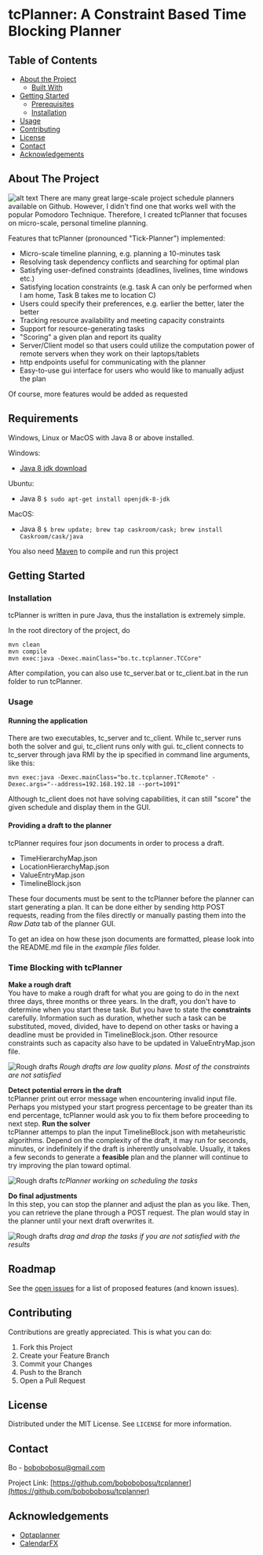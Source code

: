 # tcPlanner: A Constraint Based Time Blocking Planner
## Table of Contents

* [About the Project](#about-the-project)
  * [Built With](#built-with)
* [Getting Started](#getting-started)
  * [Prerequisites](#prerequisites)
  * [Installation](#installation)
* [Usage](#usage)
* [Contributing](#contributing)
* [License](#license)
* [Contact](#contact)
* [Acknowledgements](#acknowledgements)



<!-- ABOUT THE PROJECT -->
## About The Project

![alt text](readme_data/ss9.png)
There are many great large-scale project schedule planners available on Github. 
However, I didn't find one that works well with the popular Pomodoro Technique. 
Therefore, I created tcPlanner that focuses on micro-scale, personal timeline planning.


Features that tcPlanner (pronounced "Tick-Planner") implemented:
* Micro-scale timeline planning, e.g. planning a 10-minutes task
* Resolving task dependency conflicts and searching for optimal plan
* Satisfying user-defined constraints (deadlines, livelines, time windows etc.)
* Satisfying location constraints (e.g. task A can only be performed when I am home, 
    Task B takes me to location C)
* Users could specify their preferences, e.g. earlier the better, later the better 
* Tracking resource availability and meeting capacity constraints
* Support for resource-generating tasks
* "Scoring" a given plan and report its quality
* Server/Client model so that users could utilize the computation power of remote servers
  when they work on their laptops/tablets
* http endpoints useful for communicating with the planner
* Easy-to-use gui interface for users who would like to manually adjust the plan

Of course, more features would be added as requested

## Requirements

Windows, Linux or MacOS with Java 8 or above installed. 

Windows:
* [Java 8 jdk download](https://www.oracle.com/java/technologies/javase-jdk8-downloads.html)

Ubuntu:
* Java 8 `$ sudo apt-get install openjdk-8-jdk`

MacOS:
*   Java 8 `$ brew update; brew tap caskroom/cask; brew install Caskroom/cask/java`

You also need [Maven](https://maven.apache.org/) to compile and run this project

## Getting Started


### Installation
tcPlanner is written in pure Java, thus the installation is extremely simple.

In the root directory of the project, do
```
mvn clean
mvn compile
mvn exec:java -Dexec.mainClass="bo.tc.tcplanner.TCCore" 
```

After compilation, you can also use tc_server.bat or tc_client.bat in the run folder 
to run tcPlanner.

### Usage
#### Running the application
There are two executables, tc_server and tc_client. While tc_server runs both the solver and gui, 
tc_client runs only with gui. tc_client connects to tc_server through java RMI by the ip specified
in command line arguments, like this:
```
mvn exec:java -Dexec.mainClass="bo.tc.tcplanner.TCRemote" -Dexec.args="--address=192.168.192.18 --port=1091"
```
Although tc_client does not have solving capabilities, it can still "score" the given schedule
and display them in the GUI.

#### Providing a draft to the planner
tcPlanner requires four json documents in order to process a draft.

* TimeHierarchyMap.json
* LocationHierarchyMap.json
* ValueEntryMap.json
* TimelineBlock.json

These four documents must be sent to the tcPlanner before the planner can start
generating a plan. It can be done either by sending http POST requests, reading from 
the files directly or manually pasting them into the *Raw Data* tab of the planner GUI.

To get an idea on how these json documents are formatted, please look into the README.md 
file in the *example files* folder.

### Time Blocking with tcPlanner

__Make a rough draft__\
You have to make a rough draft for what you are going to do in the next three days, 
three months or three years. In the draft, you don't have to determine when you start 
these task. But you have to state the **constraints** carefully. Information such as
duration, whether such a task can be substituted, moved, divided, have to depend on other tasks
or having a deadline must be provided in TimelineBlock.json. Other resource constraints
such as capacity also have to be updated in ValueEntryMap.json file.

![Rough drafts](readme_data/ss7.png)
*Rough drafts are low quality plans. Most of the constraints are not satisfied*

__Detect potential errors in the draft__\
tcPlanner print out error message when encountering invalid input file.
Perhaps you mistyped your start progress percentage to be greater than its end percentage,
tcPlanner would ask you to fix them before proceeding to next step. 
__Run the solver__\
tcPlanner attemps to plan the input TimelineBlock.json with metaheuristic algorithms.
Depend on the complexity of the draft, it may run for seconds, minutes, or indefinitely if the
draft is inherently unsolvable. Usually, it takes a few seconds to generate a 
**feasible** plan and the planner will continue to try improving the plan toward
optimal. 

![Rough drafts](readme_data/ss5.png)
*tcPlanner working on scheduling the tasks*

__Do final adjustments__\
In this step, you can stop the planner and adjust the plan as you like. Then, you 
can retrieve the plane through a POST request. The plan would stay in the planner
until your next draft overwrites it.

![Rough drafts](readme_data/ss8.png)
*drag and drop the tasks if you are not satisfied with the results*

## Roadmap

See the [open issues](https://github.com/othneildrew/Best-README-Template/issues) for a list of proposed features (and known issues).



<!-- CONTRIBUTING -->
## Contributing
Contributions are greatly appreciated. This is what you can do:

1. Fork this Project
2. Create your Feature Branch
3. Commit your Changes
4. Push to the Branch
5. Open a Pull Request



<!-- LICENSE -->
## License

Distributed under the MIT License. See `LICENSE` for more information.



<!-- CONTACT -->
## Contact

Bo - bobobobosu@gmail.com

Project Link: [https://github.com/bobobobosu/tcplanner](https://github.com/bobobobosu/tcplanner)



<!-- ACKNOWLEDGEMENTS -->
## Acknowledgements
* [Optaplanner](https://www.optaplanner.org/)
* [CalendarFX](https://github.com/dlsc-software-consulting-gmbh/CalendarFX)


